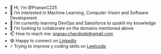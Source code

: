 - 👋 Hi, I’m @PranavC225
- 👀 I’m interested in Machine Learning, Computer Vision and Software Development
- 🌱 I’m currently learning DevOps and Salesforce to upskill my knowledge
- 💞️ I’m looking to collaborate on the domains mentioned above
- 📫 How to reach me: pranav.chandode@gmail.com
- 😄 Happy to connect on [LinkedIn](https://www.linkedin.com/in/pranav-chandode/)
- ⚡ Trying to improve y coding skills on [Leetcode](https://leetcode.com/u/Chandode-Pranav/)

<!---
PranavC225/PranavC225 is a ✨ special ✨ repository because its `README.md` (this file) appears on your GitHub profile.
You can click the Preview link to take a look at your changes.
--->
